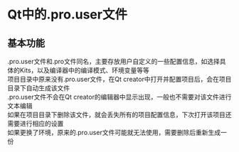 # Qt中的.pro.user文件

## 基本功能
.pro.user文件和.pro文件同名，主要存放用户自定义的一些配置信息，如选择具体的Kits，以及编译器中的编译模式、环境变量等等  
项目目录中原来没有.pro.user文件，在Qt creator中打开并配置项目后，会在项目目录下自动生成该文件  
.pro.user文件不会在Qt creator的编辑器中显示出现，一般也不需要对该文件进行文本编辑  
如果在项目目录下删除该文件，就会丢失所有的项目配置信息，下次打开该项目还需要进行相应的设置  
如果更换了环境，原来的.pro.user文件可能就无法使用，需要删除后重新生成一份  